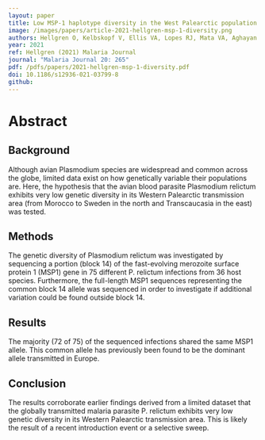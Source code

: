 ```yaml
---
layout: paper
title: Low MSP-1 haplotype diversity in the West Palearctic population of the avian malaria parasite Plasmodium relictum
image: /images/papers/article-2021-hellgren-msp-1-diversity.png
authors: Hellgren O, Kelbskopf V, Ellis VA, Lopes RJ, Mata VA, Aghayan SA, Drovetski SV.
year: 2021
ref: Hellgren (2021) Malaria Journal
journal: "Malaria Journal 20: 265"
pdf: /pdfs/papers/2021-hellgren-msp-1-diversity.pdf
doi: 10.1186/s12936-021-03799-8
github: 
---
```


# Abstract
## Background
Although avian Plasmodium species are widespread and common across the globe, limited data exist on how genetically variable their populations are. Here, the hypothesis that the avian blood parasite Plasmodium relictum exhibits very low genetic diversity in its Western Palearctic transmission area (from Morocco to Sweden in the north and Transcaucasia in the east) was tested.
## Methods
The genetic diversity of Plasmodium relictum was investigated by sequencing a portion (block 14) of the fast-evolving merozoite surface protein 1 (MSP1) gene in 75 different P. relictum infections from 36 host species. Furthermore, the full-length MSP1 sequences representing the common block 14 allele was sequenced in order to investigate if additional variation could be found outside block 14.
## Results
The majority (72 of 75) of the sequenced infections shared the same MSP1 allele. This common allele has previously been found to be the dominant allele transmitted in Europe.
## Conclusion
The results corroborate earlier findings derived from a limited dataset that the globally transmitted malaria parasite P. relictum exhibits very low genetic diversity in its Western Palearctic transmission area. This is likely the result of a recent introduction event or a selective sweep.
